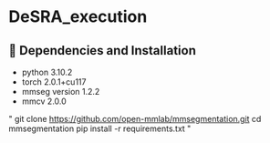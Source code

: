 # DeSRA_execution

## 🔧 Dependencies and Installation
- python 3.10.2
- torch 2.0.1+cu117
- mmseg version 1.2.2
- mmcv  2.0.0
  
"
    git clone https://github.com/open-mmlab/mmsegmentation.git
    cd mmsegmentation
    pip install -r requirements.txt
"
  

